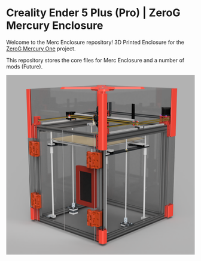 # Creality Ender 5 Plus (Pro) | ZeroG Mercury Enclosure

Welcome to the Merc Enclosure repository! 3D Printed Enclosure for the [ZeroG Mercury One](https://docs.zerog.one/) project.

This repository stores the core files for Merc Enclosure and a number of mods (Future).

![Merc Enclosure](https://raw.githubusercontent.com/syph3rd/MercEnclosure/main/img/banner.png)
